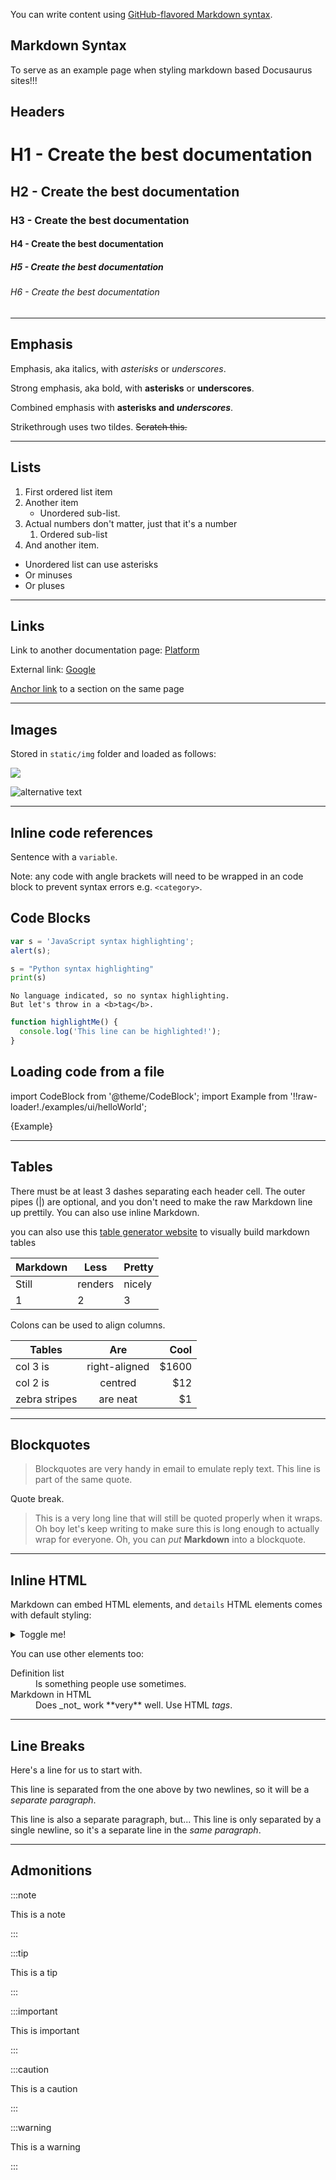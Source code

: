 You can write content using [GitHub-flavored Markdown syntax](https://github.github.com/gfm/).

## Markdown Syntax

To serve as an example page when styling markdown based Docusaurus sites!!!

## Headers

# H1 - Create the best documentation

## H2 - Create the best documentation

### H3 - Create the best documentation

#### H4 - Create the best documentation

##### H5 - Create the best documentation

###### H6 - Create the best documentation

***

## Emphasis

Emphasis, aka italics, with _asterisks_ or _underscores_.

Strong emphasis, aka bold, with **asterisks** or **underscores**.

Combined emphasis with **asterisks and _underscores_**.

Strikethrough uses two tildes. ~~Scratch this.~~

***

## Lists

1. First ordered list item
2. Another item
   * Unordered sub-list.
3. Actual numbers don't matter, just that it's a number
   1. Ordered sub-list
4. And another item.

* Unordered list can use asterisks
* Or minuses
* Or pluses

***

## Links

Link to another documentation page: [Platform](/develop/platform-overview/)

External link: [Google](https://www.google.com/)

[Anchor link](#markdown-syntax) to a section on the same page

***

## Images

Stored in `static/img` folder and loaded as follows:

![](/img/this-is-what-a-genesis-application.png)

![alternative text](/img/this-is-what-a-genesis-application.png "Title text")

***

## Inline code references

Sentence with a `variable`.

Note: any code with angle brackets will need to be wrapped in an code block to prevent syntax errors e.g. `<category>`.

## Code Blocks

```javascript
var s = 'JavaScript syntax highlighting';
alert(s);
```

```python
s = "Python syntax highlighting"
print(s)
```

    No language indicated, so no syntax highlighting.
    But let's throw in a <b>tag</b>.

```js {2}
function highlightMe() {
  console.log('This line can be highlighted!');
}
```

## Loading code from a file

import CodeBlock from '@theme/CodeBlock';
import Example from '!!raw-loader!./examples/ui/helloWorld';

<CodeBlock className="language-ts">{Example}</CodeBlock>

***

## Tables

There must be at least 3 dashes separating each header cell. The outer pipes (|) are optional, and you don't need to make the raw Markdown line up prettily. You can also use inline Markdown.

you can also use this [table generator website](https://www.tablesgenerator.com/markdown_tables#) to visually build markdown tables 

| Markdown | Less | Pretty |
| --- | --- | --- |
| Still | renders | nicely |
| 1 | 2 | 3 |

Colons can be used to align columns.

| Tables | Are | Cool |
| --- | :---: | ---: |
| col 3 is | right-aligned | $1600 |
| col 2 is | centred | $12 |
| zebra stripes | are neat | $1 |

***

## Blockquotes

> Blockquotes are very handy in email to emulate reply text. This line is part of the same quote.

Quote break.

> This is a very long line that will still be quoted properly when it wraps. Oh boy let's keep writing to make sure this is long enough to actually wrap for everyone. Oh, you can _put_ **Markdown** into a blockquote.

***

## Inline HTML

Markdown can embed HTML elements, and `details` HTML elements comes with default styling:

<details>
  <summary>Toggle me!</summary>
  <div>
    <div>This is the detailed content</div>
  </div>
</details>

You can use other elements too:

<dl>
<dt>Definition list</dt>
<dd>Is something people use sometimes.</dd>

<dt>Markdown in HTML</dt>
<dd>Does _not_ work **very** well. Use HTML <em>tags</em>.</dd>
</dl>


***

## Line Breaks

Here's a line for us to start with.

This line is separated from the one above by two newlines, so it will be a _separate paragraph_.

This line is also a separate paragraph, but... This line is only separated by a single newline, so it's a separate line in the _same paragraph_.

***

## Admonitions

:::note

This is a note

:::

:::tip

This is a tip

:::

:::important

This is important

:::

:::caution

This is a caution

:::

:::warning

This is a warning

:::